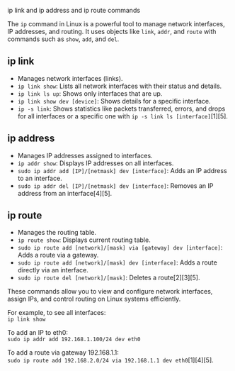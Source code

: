 
ip link and ip address and ip route commands

The `ip` command in Linux is a powerful tool to manage network interfaces, IP addresses, and routing. It uses objects like `link`, `addr`, and `route` with commands such as `show`, `add`, and `del`.

## ip link
- Manages network interfaces (links).
- `ip link show`: Lists all network interfaces with their status and details.
- `ip link ls up`: Shows only interfaces that are up.
- `ip link show dev [device]`: Shows details for a specific interface.
- `ip -s link`: Shows statistics like packets transferred, errors, and drops for all interfaces or a specific one with `ip -s link ls [interface]`[1][5].

## ip address
- Manages IP addresses assigned to interfaces.
- `ip addr show`: Displays IP addresses on all interfaces.
- `sudo ip addr add [IP]/[netmask] dev [interface]`: Adds an IP address to an interface.
- `sudo ip addr del [IP]/[netmask] dev [interface]`: Removes an IP address from an interface[4][5].

## ip route
- Manages the routing table.
- `ip route show`: Displays current routing table.
- `sudo ip route add [network]/[mask] via [gateway] dev [interface]`: Adds a route via a gateway.
- `sudo ip route add [network]/[mask] dev [interface]`: Adds a route directly via an interface.
- `sudo ip route del [network]/[mask]`: Deletes a route[2][3][5].

These commands allow you to view and configure network interfaces, assign IPs, and control routing on Linux systems efficiently. 

For example, to see all interfaces:  
`ip link show`

To add an IP to eth0:  
`sudo ip addr add 192.168.1.100/24 dev eth0`

To add a route via gateway 192.168.1.1:  
`sudo ip route add 192.168.2.0/24 via 192.168.1.1 dev eth0`[1][4][5].


